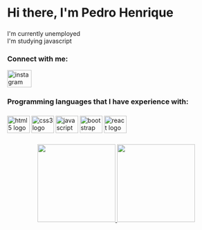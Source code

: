 <h1 align="left">Hi there, I'm Pedro Henrique</h1>

###
<p align="left">I'm currently unemployed<br>I'm studying javascript</p>

###
<p align="left"></p>

###
<h3 align="left">Connect with me:</h3>

<div align="left">
  <a href="https://www.instagram.com/p.henriquedev" target="_blank">
    <img src="https://raw.githubusercontent.com/maurodesouza/profile-readme-generator/master/src/assets/icons/social/instagram/default.svg" width="56" height="40" alt="instagram logo"/>
  </a>
</div>

###
<p align="left"></p>

###
<h3 align="left">Programming languages ​​that I have experience with:</h3>

###
<div align="left">
  <img src="https://cdn.jsdelivr.net/gh/devicons/devicon/icons/html5/html5-original.svg" height="40" width="52" alt="html5 logo"/>
  <img src="https://cdn.jsdelivr.net/gh/devicons/devicon/icons/css3/css3-original.svg" height="40" width="52" alt="css3 logo"/>
  <img src="https://cdn.jsdelivr.net/gh/devicons/devicon/icons/javascript/javascript-original.svg" height="40" width="52" alt="javascript logo"/>
  <img src="https://cdn.jsdelivr.net/gh/devicons/devicon/icons/bootstrap/bootstrap-original.svg" height="40" width="52" alt="bootstrap logo"/>
  <img src="https://cdn.jsdelivr.net/gh/devicons/devicon/icons/react/react-original.svg" height="40" width="52" alt="react logo"/>
</div>

###
<p align="left"></p>

###
<div align="center">
  <a href="https://github.com/pedrohenrique30">
  <img height="180em" src="https://github-readme-stats.vercel.app/api?username=pedrohenrique30&show_icons=true&theme=algolia&include_all_commits=true&count_private=true"/>
  <img height="180em" src="https://github-readme-stats.vercel.app/api/top-langs/?username=pedrohenrique30&layout=compact&langs_count=7&theme=algolia"/>
</div>
